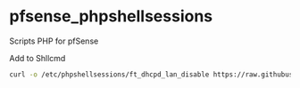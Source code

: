 # pfsense_phpshellsessions
Scripts PHP for pfSense

Add to Shllcmd

```bash
curl -o /etc/phpshellsessions/ft_dhcpd_lan_disable https://raw.githubusercontent.com/Futur-Tech/futur-tech-pfsense-phpshellsessions/main/ft_dhcpd_lan_disable ; curl -o /etc/phpshellsessions/ft_dhcpd_lan_enable https://raw.githubusercontent.com/Futur-Tech/futur-tech-pfsense-phpshellsessions/main/ft_dhcpd_lan_enable
```
